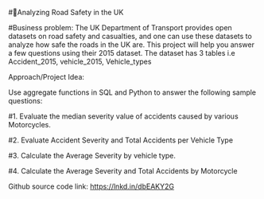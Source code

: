 #🎯Analyzing Road Safety in the UK

#Business problem:
The UK Department of Transport provides open datasets on road safety and casualties, and one can
use these datasets to analyze how safe the roads in the UK are. This project will help you answer a
few questions using their 2015 dataset.
The dataset has 3 tables i.e Accident_2015, vehicle_2015, Vehicle_types

Approach/Project Idea:

Use aggregate functions in SQL and Python to answer the following sample questions:

#1. Evaluate the median severity value of accidents caused by various Motorcycles.

#2. Evaluate Accident Severity and Total Accidents per Vehicle Type

#3. Calculate the Average Severity by vehicle type.

#4. Calculate the Average Severity and Total Accidents by Motorcycle

Github source code link:
https://lnkd.in/dbEAKY2G
